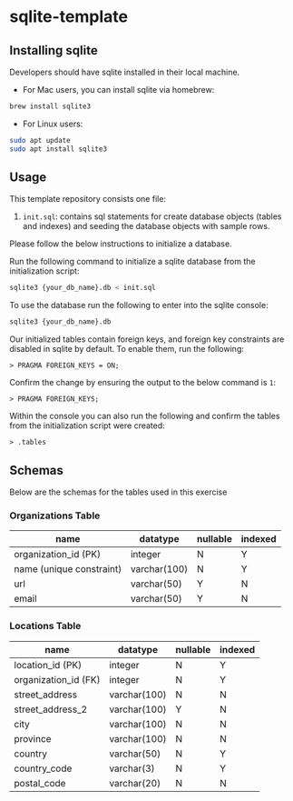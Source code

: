 # sqlite-template

## Installing sqlite
Developers should have sqlite installed in their local machine.

* For Mac users, you can install sqlite via homebrew:

```bash
brew install sqlite3
```

* For Linux users:

```bash
sudo apt update
sudo apt install sqlite3
```

## Usage
This template repository consists one file:

1. `init.sql`:  contains sql statements for create database objects (tables and indexes) and seeding the database objects with sample rows.

Please follow the below instructions to initialize a database.

Run the following command to initialize a sqlite database from the initialization script:

```bash
sqlite3 {your_db_name}.db < init.sql
```

To use the database run the following to enter into the sqlite console:

```bash
sqlite3 {your_db_name}.db
```

Our initialized tables contain foreign keys, and foreign key constraints are disabled in sqlite by default. To enable them, run the following:
```
> PRAGMA FOREIGN_KEYS = ON;
```

Confirm the change by ensuring the output to the below command is `1`:
```
> PRAGMA FOREIGN_KEYS;
```

Within the console you can also run the following and confirm the tables from the initialization script were created:

```
> .tables
```

## Schemas

Below are the schemas for the tables used in this exercise

### Organizations Table

| name | datatype | nullable | indexed |
| ----- | ----- | ----- | ----- |
| organization_id (PK) | integer | N | Y |
| name (unique constraint) | varchar(100) | N | Y |
| url | varchar(50) | Y | N |
| email | varchar(50) | Y | N |


### Locations Table
| name | datatype | nullable | indexed |
| ----- | ----- | ----- | ----- |
| location_id (PK) | integer | N | Y |
| organization_id (FK) | integer | N | Y |
| street_address | varchar(100) | N | N |
| street_address_2 | varchar(100) | Y | N |
| city | varchar(100) | N | N |
| province | varchar(100) | N | N |
| country | varchar(50) | N | Y |
| country_code | varchar(3) | N | Y |
| postal_code | varchar(20) | N | N |